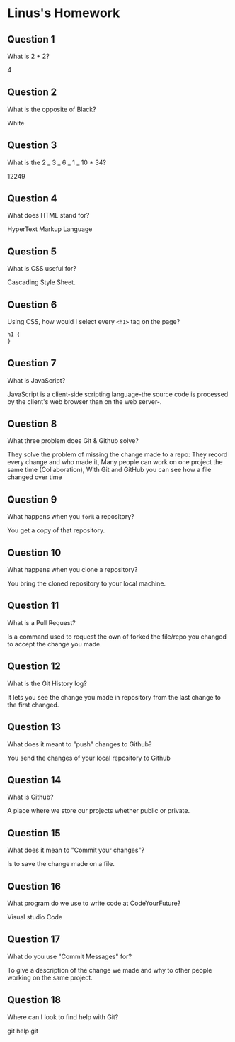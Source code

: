 # Linus's Homework

## Question 1

What is 2 + 2?

4

## Question 2

What is the opposite of Black?

White

## Question 3

What is the 2 _ 3 _ 6 _ 1 _ 10 \* 34?

12249

## Question 4

What does HTML stand for?

HyperText Markup Language

## Question 5

What is CSS useful for?

Cascading Style Sheet.

## Question 6

Using CSS, how would I select every `<h1>` tag on the page?

```css
h1 {
}
```

## Question 7

What is JavaScript?

JavaScript is a client-side scripting language-the source code is processed by the client's web browser than on the web server-.

## Question 8

What three problem does Git & Github solve?

They solve the problem of missing the change made to a repo: They record every change and who made it,
Many people can work on one project the same time (Collaboration),
With Git and GitHub you can see how a file changed over time

## Question 9

What happens when you `fork` a repository?

You get a copy of that repository.

## Question 10

What happens when you clone a repository?

You bring the cloned repository to your local machine.

## Question 11

What is a Pull Request?

Is a command used to request the own of forked the file/repo you changed to accept the change you made.

## Question 12

What is the Git History log?

It lets you see the change you made in repository from the last change to the first changed.

## Question 13

What does it meant to "push" changes to Github?

You send the changes of your local repository to Github

## Question 14

What is Github?

A place where we store our projects whether public or private.

## Question 15

What does it mean to "Commit your changes"?

Is to save the change made on a file.

## Question 16

What program do we use to write code at CodeYourFuture?

Visual studio Code

## Question 17

What do you use "Commit Messages" for?

To give a description of the change we made and why to other people working on the same project.

## Question 18

Where can I look to find help with Git?

git help git
